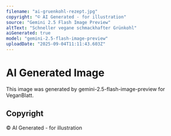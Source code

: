 ```yaml
---
filename: "ai-gruenkohl-rezept.jpg"
copyright: "© AI Generated - for illustration"
source: "Gemini 2.5 Flash Image Preview"
altText: "Schneller vegane schmackhafter Grünkohl"
aiGenerated: true
model: "gemini-2.5-flash-image-preview"
uploadDate: "2025-09-04T11:11:43.603Z"
---
```


# AI Generated Image

This image was generated by gemini-2.5-flash-image-preview for VeganBlatt.

## Copyright
© AI Generated - for illustration
